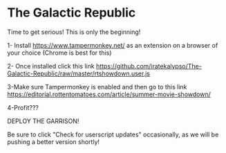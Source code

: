 # The Galactic Republic
Time to get serious! This is only the beginning!

1- Install https://www.tampermonkey.net/ as an extension on a browser of your choice (Chrome is best for this)

2- Once installed click this link https://github.com/iratekalypso/The-Galactic-Republic/raw/master/rtshowdown.user.js

3-Make sure Tampermonkey is enabled and then go to this link https://editorial.rottentomatoes.com/article/summer-movie-showdown/

4-Profit???

DEPLOY THE GARRISON!

Be sure to click "Check for userscript updates" occasionally, as we will be pushing a better version shortly!

